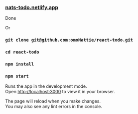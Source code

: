 ### <a href="httpr://nats-todo.netlify.app">nats-todo.netlify.app</a>
Done

Or

### `git clone git@github.com:omoNattie/react-todo.git`
### `cd react-todo`
### `npm install`
### `npm start`

Runs the app in the development mode.\
Open [http://localhost:3000](http://localhost:3000) to view it in your browser.

The page will reload when you make changes.\
You may also see any lint errors in the console.
